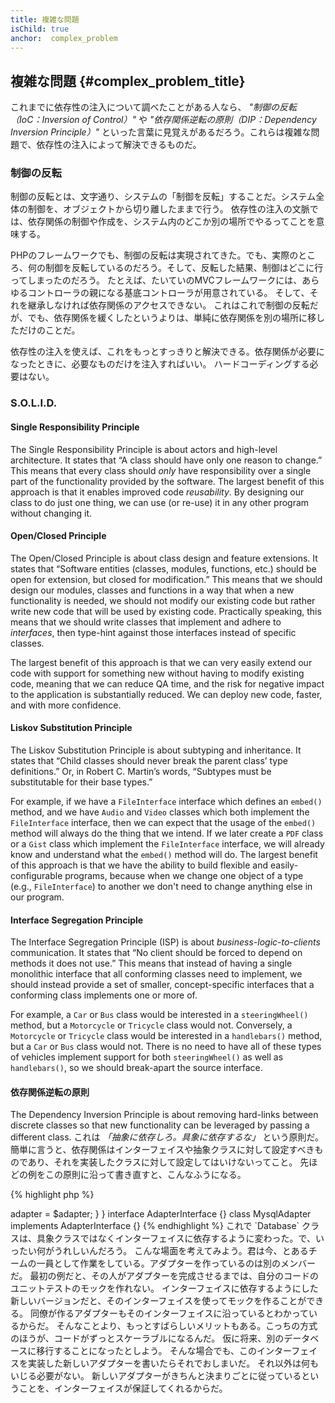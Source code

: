 ```yaml
---
title: 複雑な問題
isChild: true
anchor:  complex_problem
---
```


## 複雑な問題 {#complex_problem_title}

これまでに依存性の注入について調べたことがある人なら、
*"制御の反転（IoC：Inversion of Control）"* や *"依存関係逆転の原則（DIP：Dependency Inversion Principle）"*
といった言葉に見覚えがあるだろう。これらは複雑な問題で、依存性の注入によって解決できるものだ。

### 制御の反転

制御の反転とは、文字通り、システムの「制御を反転」することだ。システム全体の制御を、オブジェクトから切り離したままで行う。
依存性の注入の文脈では、依存関係の制御や作成を、システム内のどこか別の場所でやるってことを意味する。

PHPのフレームワークでも、制御の反転は実現されてきた。でも、実際のところ、何の制御を反転しているのだろう。そして、反転した結果、制御はどこに行ってしまったのだろう。
たとえば、たいていのMVCフレームワークには、あらゆるコントローラの親になる基底コントローラが用意されている。
そして、それを継承しなければ依存関係のアクセスできない。
これはこれで制御の反転だが、でも、依存関係を緩くしたというよりは、単純に依存関係を別の場所に移しただけのことだ。

依存性の注入を使えば、これをもっとすっきりと解決できる。依存関係が必要になったときに、必要なものだけを注入すればいい。
ハードコーディングする必要はない。

### S.O.L.I.D.

#### Single Responsibility Principle

The Single Responsibility Principle is about actors and high-level architecture. It states that “A class should have
only one reason to change.” This means that every class should _only_ have responsibility over a single part of the
functionality provided by the software. The largest benefit of this approach is that it enables improved code
_reusability_. By designing our class to do just one thing, we can use (or re-use) it in any other program without
changing it.

#### Open/Closed Principle

The Open/Closed Principle is about class design and feature extensions. It states that “Software entities (classes,
modules, functions, etc.) should be open for extension, but closed for modification.” This means that we should design
our modules, classes and functions in a way that when a new functionality is needed, we should not modify our existing
code but rather write new code that will be used by existing code. Practically speaking, this means that we should write
classes that implement and adhere to _interfaces_, then type-hint against those interfaces instead of specific classes.

The largest benefit of this approach is that we can very easily extend our code with support for something new without
having to modify existing code, meaning that we can reduce QA time, and the risk for negative impact to the application
is substantially reduced. We can deploy new code, faster, and with more confidence.

#### Liskov Substitution Principle

The Liskov Substitution Principle is about subtyping and inheritance. It states that “Child classes should never break
the parent class’ type definitions.” Or, in Robert C. Martin’s words, “Subtypes must be substitutable for their base
types.”

For example, if we have a `FileInterface` interface which defines an `embed()` method, and we have `Audio` and `Video`
classes which both implement the `FileInterface` interface, then we can expect that the usage of the `embed()` method will always
do the thing that we intend. If we later create a `PDF` class or a `Gist` class which implement the `FileInterface`
interface, we will already know and understand what the `embed()` method will do. The largest benefit of this approach
is that we have the ability to build flexible and easily-configurable programs, because when we change one object of a
type (e.g., `FileInterface`) to another we don't need to change anything else in our program.

#### Interface Segregation Principle

The Interface Segregation Principle (ISP) is about _business-logic-to-clients_ communication. It states that “No client
should be forced to depend on methods it does not use.” This means that instead of having a single monolithic interface
that all conforming classes need to implement, we should instead provide a set of smaller, concept-specific interfaces
that a conforming class implements one or more of.

For example, a `Car` or `Bus` class would be interested in a `steeringWheel()` method, but a `Motorcycle` or `Tricycle`
class would not. Conversely, a `Motorcycle` or `Tricycle` class would be interested in a `handlebars()` method, but a
`Car` or `Bus` class would not. There is no need to have all of these types of vehicles implement support for both
`steeringWheel()` as well as `handlebars()`, so we should break-apart the source interface.

#### 依存関係逆転の原則

The Dependency Inversion Principle is about removing hard-links between discrete classes so that new functionality can
be leveraged by passing a different class.
これは *「抽象に依存しろ。具象に依存するな」* という原則だ。
簡単に言うと、依存関係はインターフェイスや抽象クラスに対して設定すべきものであり、それを実装したクラスに対して設定してはいけないってこと。
先ほどの例をこの原則に沿って書き直すと、こんなふうになる。

{% highlight php %}
<?php
namespace Database;

class Database
{
    protected $adapter;

    public function __construct(AdapterInterface $adapter)
    {
        $this->adapter = $adapter;
    }
}

interface AdapterInterface {}

class MysqlAdapter implements AdapterInterface {}
{% endhighlight %}

これで `Database` クラスは、具象クラスではなくインターフェイスに依存するように変わった。で、いったい何がうれしいんだろう。

こんな場面を考えてみよう。君は今、とあるチームの一員として作業をしている。アダプターを作っているのは別のメンバーだ。
最初の例だと、その人がアダプターを完成させるまでは、自分のコードのユニットテストのモックを作れない。
インターフェイスに依存するようにした新しいバージョンだと、そのインターフェイスを使ってモックを作ることができる。
同僚が作るアダプターもそのインターフェイスに沿っているとわかっているからだ。

そんなことより、もっとすばらしいメリットもある。こっちの方式のほうが、コードがずっとスケーラブルになるんだ。
仮に将来、別のデータベースに移行することになったとしよう。
そんな場合でも、このインターフェイスを実装した新しいアダプターを書いたらそれでおしまいだ。
それ以外は何もいじる必要がない。
新しいアダプターがきちんと決まりごとに従っているということを、インターフェイスが保証してくれるからだ。
